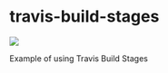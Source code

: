 # travis-build-stages

<a href="https://zenhub.com"><img src="https://raw.githubusercontent.com/ZenHubIO/support/master/zenhub-badge.png"></a>

Example of using Travis Build Stages
